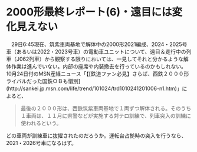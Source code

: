 # 2000形最終レポート(6)・遠目には変化見えない

<div class="section">　29日6:45現在、筑紫車両基地で解体中の2000形2021編成、2024・2025号車（あるいは2022・2023号車）の電動車ユニットについて、遠目＆走行中の列車（J062列車）から観察する限りにおいては、一見してそれと分かるような解体作業は進んでいない。内部の座席や内装撤去を行っているのかもしれない。 10月24日付のMSN産経ニュース「【[鉄道ファン必見】さらば、西鉄２０００形　ライバルだった国鉄ＯＢも惜別](http://sankei.jp.msn.com/life/trend/101024/trd1010241201006-n1.htm)」によると、

> 最後の２０００形は、西鉄筑紫車両基地で１両ずつ解体される。そのうち１車両は、１１月に県警などが実施する対テロ訓練で、列車突入の訓練に使われるという。

どの車両が訓練車に抜擢されたのだろうか。運転台占拠時の突入を行うなら、2021・2026号車になるはず。</div>